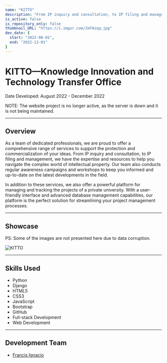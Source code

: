 ```yaml
---
name: "KITTO"
description: "From IP inquiry and consultation, to IP filing and management, we have the expertise and resources to help you navigate the complex world of intellectual property."
is_active: false
is_repository_only: false
thumbnail_URL: "https://i.imgur.com/2mfAzqq.jpg"
dev_date: {
  start: "2022-08-01",
  end: "2022-12-01"
}
---
```

# KITTO—Knowledge Innovation and Technology Transfer Office

Date Developed: August 2022 - December 2022

NOTE: The website project is no longer active, as the server is down and it is not being maintained.

---

## Overview

As a team of dedicated professionals, we are proud to offer a comprehensive range of services to support the protection and commercialization of your ideas. From IP inquiry and consultation, to IP filing and management, we have the expertise and resources to help you navigate the complex world of intellectual property. Our team also conducts regular awareness campaigns and workshops to keep you informed and up-to-date on the latest developments in the field.

In addition to these services, we also offer a powerful platform for managing and tracking the projects of a private university. With a user-friendly interface and advanced database management capabilities, our platform is the perfect solution for streamlining your project management processes.

---

## Showcase

PS: Some of the images are not presented here due to data corruption.

![KITTO](https://i.imgur.com/2mfAzqq.jpg)

---

## Skills Used

- Python
- Django
- HTML5
- CSS3
- JavaScript
- Bootstrap
- GitHub
- Full-stack Development
- Web Development

---

## Development Team

- [Francis Ignacio](https://www.linkedin.com/in/noeyislearning/)
